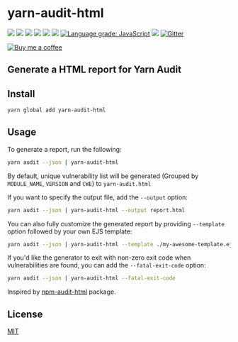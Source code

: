 # yarn-audit-html

[![](https://img.shields.io/david/davityavryan/yarn-audit-html.svg?style=flat-square)](https://david-dm.org/davityavryan/yarn-audit-html/master)
[![](https://img.shields.io/david/dev/davityavryan/yarn-audit-html.svg?style=flat-square)](https://david-dm.org/davityavryan/yarn-audit-html/master?type=dev)
[![](https://img.shields.io/david/peer/davityavryan/yarn-audit-html.svg?style=flat-square)](https://david-dm.org/davityavryan/yarn-audit-html/master?type=peer)
![](https://img.shields.io/github/last-commit/davityavryan/yarn-audit-html.svg?style=flat-square)
[![](https://img.shields.io/snyk/vulnerabilities/npm/yarn-audit-html.svg?style=flat-square)](https://snyk.io/test/npm/yarn-audit-html)
[![](https://img.shields.io/lgtm/alerts/g/davityavryan/yarn-audit-html.svg?logo=lgtm&logoWidth=18)](https://lgtm.com/projects/g/davityavryan/yarn-audit-html/alerts/)
[![Language grade: JavaScript](https://img.shields.io/lgtm/grade/javascript/g/davityavryan/yarn-audit-html.svg?logo=lgtm&logoWidth=18)](https://lgtm.com/projects/g/davityavryan/yarn-audit-html/context:javascript)
[![](https://flat.badgen.net/packagephobia/install/yarn-audit-html)](https://packagephobia.now.sh/result?p=yarn-audit-html)
[![Gitter](https://badges.gitter.im/yarn-audit-html/community.svg)](https://gitter.im/yarn-audit-html/community?utm_source=badge&utm_medium=badge&utm_campaign=pr-badge)

[![Buy me a coffee](https://www.buymeacoffee.com/assets/img/custom_images/orange_img.png)](https://www.buymeacoffee.com/davityavryan)

## Generate a HTML report for Yarn Audit

## Install

```bash
yarn global add yarn-audit-html
```

## Usage

To generate a report, run the following:

```bash
yarn audit --json | yarn-audit-html
```

By default, unique vulnerability list will be generated (Grouped by `MODULE_NAME`, `VERSION` and `CWE`) to
`yarn-audit.html`

If you want to specify the output file, add the `--output` option:

```bash
yarn audit --json | yarn-audit-html --output report.html
```

You can also fully customize the generated report by providing `--template` option followed by your own EJS template:

```bash
yarn audit --json | yarn-audit-html --template ./my-awesome-template.ejs
```

If you'd like the generator to exit with non-zero exit code when vulnerabilities are found, you can add the
`--fatal-exit-code` option:

```bash
yarn audit --json | yarn-audit-html --fatal-exit-code
```

Inspired by [npm-audit-html](https://github.com/Filiosoft/npm-audit-html) package.

## License

[MIT](LICENSE.md)
